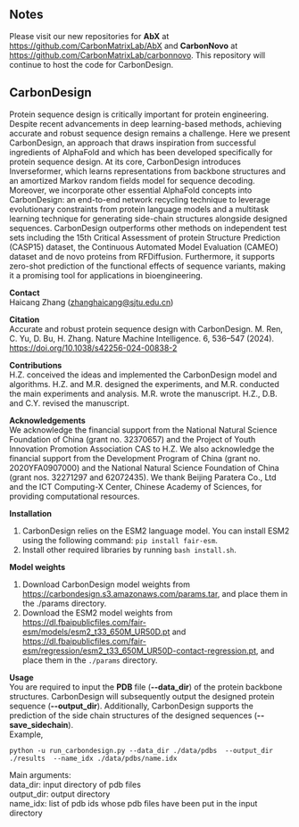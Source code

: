 ## Notes
Please visit our new repositories for **AbX** at <https://github.com/CarbonMatrixLab/AbX> and **CarbonNovo** at <https://github.com/CarbonMatrixLab/carbonnovo>. This repository will continue to host the code for CarbonDesign.

## CarbonDesign
Protein sequence design is critically important for protein engineering. Despite recent advancements in deep learning-based methods, achieving accurate and robust sequence design remains a challenge. Here we present CarbonDesign, an approach that draws inspiration from successful ingredients of AlphaFold and which has been developed specifically for protein sequence design. At its core, CarbonDesign introduces Inverseformer, which learns representations from backbone structures and an amortized Markov random fields model for sequence decoding. Moreover, we incorporate other essential AlphaFold concepts into CarbonDesign: an end-to-end network recycling technique to leverage evolutionary constraints from protein language models and a multitask learning technique for generating side-chain structures alongside designed sequences. CarbonDesign outperforms other methods on independent test sets including the 15th Critical Assessment of protein Structure Prediction (CASP15) dataset, the Continuous Automated Model Evaluation (CAMEO) dataset and de novo proteins from RFDiffusion. Furthermore, it supports zero-shot prediction of the functional effects of sequence variants, making it a promising tool for applications in bioengineering.

**Contact**\
Haicang Zhang (zhanghaicang@sjtu.edu.cn) 


**Citation**\
Accurate and robust protein sequence design with CarbonDesign.  M. Ren, C. Yu, D. Bu, H. Zhang. Nature Machine Intelligence. 6, 536–547 (2024). https://doi.org/10.1038/s42256-024-00838-2

**Contributions**\
H.Z. conceived the ideas and implemented the CarbonDesign model and algorithms. H.Z. and M.R. designed the experiments, and M.R. conducted the main experiments and analysis. M.R. wrote the manuscript. H.Z., D.B. and C.Y. revised the manuscript.

**Acknowledgements**\
We acknowledge the financial support from the National Natural Science Foundation of China (grant no. 32370657) and the Project of Youth Innovation Promotion Association CAS to H.Z. We also acknowledge the financial support from the Development Program of China (grant no. 2020YFA0907000) and the National Natural Science Foundation of China (grant nos. 32271297 and 62072435). We thank Beijing Paratera Co., Ltd and the ICT Computing-X Center, Chinese Academy of Sciences, for providing computational resources.



**Installation**  

1. CarbonDesign relies on the ESM2 language model. You can install ESM2 using the following command:  `pip install fair-esm`.
2. Install other required libraries by running `bash install.sh`.

**Model weights**
1. Download CarbonDesign model weights from <https://carbondesign.s3.amazonaws.com/params.tar>, and place them in the ./params directory.
2. Download the ESM2 model weights from <https://dl.fbaipublicfiles.com/fair-esm/models/esm2_t33_650M_UR50D.pt> and <https://dl.fbaipublicfiles.com/fair-esm/regression/esm2_t33_650M_UR50D-contact-regression.pt>, and place them in the `./params` directory. 


**Usage**\
You are required to input the **PDB** file (**--data_dir**) of the protein backbone structures. CarbonDesign will subsequently output the designed protein sequence (**--output_dir**). Additionally, CarbonDesign supports the prediction of the side chain structures of the designed sequences (**--save_sidechain**).  
Example,

```
python -u run_carbondesign.py --data_dir ./data/pdbs  --output_dir ./results  --name_idx ./data/pdbs/name.idx
```

Main arguments:  
data_dir: input directory of pdb files  
output_dir: output directory  
name_idx: list of pdb ids whose pdb files have been put in the input directory  

